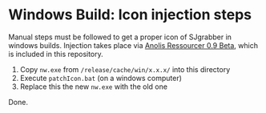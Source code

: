 # Windows Build: Icon injection steps

Manual steps must be followed to get a proper icon of SJgrabber in windows builds. Injection takes place via [Anolis Ressourcer 0.9 Beta](http://anolis.codeplex.com/releases/view/32286), which is included in this repository.

1. Copy `nw.exe` from `/release/cache/win/x.x.x/` into this directory
2. Execute `patchIcon.bat` (on a windows computer) 
3. Replace this the new `nw.exe` with the old one

Done.